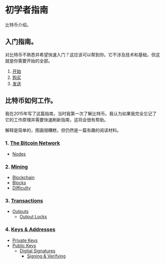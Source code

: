 # 初学者指南
比特币介绍。

## 入门指南。
对比特币不熟悉并希望快速入门？这应该可以帮到你。它不涉及技术和基础，但这就是你需要开始的全部。

1. [开始](./Getting%20Started/getting-started/getting%20started.md)
2. [购买](./Getting%20Started/Buying/Buying.md)
3. [发送](./Getting%20Started/Sending/Sending.md)

## 比特币如何工作。
我在2015年写了这篇指南，当时我第一次了解比特币。我认为如果我完全忘记了它的工作原理并需要快速刷新指南，这将会很有帮助。

解释是简单的，图画很糟糕，但仍然是一篇有趣的阅读材料。

### 1. [The Bitcoin Network](./How%20Bitcoin%20Works/1.Network/Network.md)
* [Nodes](./How%20Bitcoin%20Works/1.Network/Nodes/Nodes.md)
### 2. [Mining](./How%20Bitcoin%20Works/2.Mining/mining.md)
* [Blockchain](./How%20Bitcoin%20Works/2.Mining/1.Blockchain/Blockchain.md)
* [Blocks](./How%20Bitcoin%20Works/2.Mining/2.Blocks/Blocks.md)
* [Difficulty](./How%20Bitcoin%20Works/2.Mining/3.Difficulty/Difficulty.md)
### 3. [Transactions](./How%20Bitcoin%20Works/3.Transactions/Transactions.md)
* [Outputs](./How%20Bitcoin%20Works/3.Transactions/Outputs/Outputs.md)
   * [Output Locks](./How%20Bitcoin%20Works/3.Transactions/Outputs/Outputt%20Locks/Output%20Locks.md)
### 4. [Keys & Addresses](./How%20Bitcoin%20Works/4.Keys&Addresses/keys_addresses.md)
* [Private Keys](./How%20Bitcoin%20Works/4.Keys&Addresses/Privatr%20key/Private%20key.md)
* [Public Keys](./How%20Bitcoin%20Works/4.Keys&Addresses/Public%20keys/Public%20keys.md)
    * [Digital Signatures](./How%20Bitcoin%20Works/4.Keys&Addresses/Public%20keys/Digital%20Signatures/Digital%20Signatures.md)
        * [Signing & Verifying](./How%20Bitcoin%20Works/4.Keys&Addresses/Public%20keys/Digital%20Signatures/Signing%20&%20Verifying/Signing%20&%20Verifying.md)
